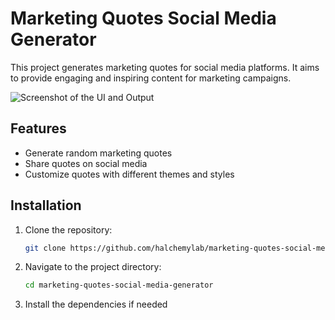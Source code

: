 # Marketing Quotes Social Media Generator

This project generates marketing quotes for social media platforms. It aims to provide engaging and inspiring content for marketing campaigns.

![Screenshot of the UI and Output](https://imgur.com/a/oxw8fxi)

## Features

- Generate random marketing quotes
- Share quotes on social media
- Customize quotes with different themes and styles

## Installation

1. Clone the repository:
   ```bash
   git clone https://github.com/halchemylab/marketing-quotes-social-media-generator.git

2. Navigate to the project directory:
   ```bash
   cd marketing-quotes-social-media-generator

3. Install the dependencies if needed


